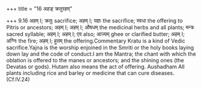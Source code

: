 +++
title = "16 अहङ् क्रतुरहम्"

+++
9.16 अहम् I; क्रतुः sacrifice; अहम् I; यज्ञः the sacrifice; स्वधा the
offering to Pitris or ancestors; अहम् I; अहम् I; औषधम् the medicinal
herbs and all plants; मन्त्रः sacred syllable; अहम् I; अहम् I; एव also;
आज्यम् ghee or clarified butter; अहम् I; अग्निः the fire; अहम् I; हुतम्
the offering.Commentary Kratu is a kind of Vedic sacrifice.Yajna is the
worship enjoined in the Smriti or the holy books laying down lay and the
code of conduct.I am the Mantra; the chant with which the oblation is
offered to the manes or ancestors; and the shining ones (the Devatas or
gods). Hutam also means the act of offering. Aushadham All plants
including rice and barley or medicine that can cure diseases. (Cf.IV.24)
